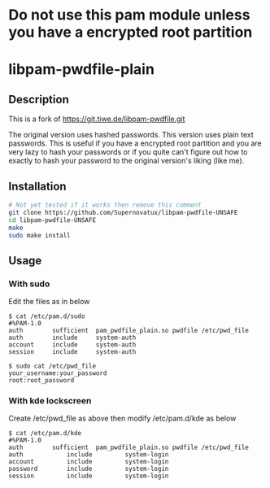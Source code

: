 # Do not use this pam module unless you have a encrypted root partition

# libpam-pwdfile-plain

## Description

This is a fork of <https://git.tiwe.de/libpam-pwdfile.git>

The original version uses hashed passwords. This version uses plain text passwords. This is useful if you have a encrypted root partition and you are very lazy to hash your passwords or if you quite can't figure out how to exactly to hash your password to the original version's liking (like me).

## Installation

```bash
# Not yet tested if it works then remove this comment
git clone https://github.com/Supernovatux/libpam-pwdfile-UNSAFE
cd libpam-pwdfile-UNSAFE
make
sudo make install
```

## Usage

### With sudo

Edit the files as in below

```console
$ cat /etc/pam.d/sudo
#%PAM-1.0
auth        sufficient  pam_pwdfile_plain.so pwdfile /etc/pwd_file
auth        include     system-auth
account     include     system-auth
session     include     system-auth

$ sudo cat /etc/pwd_file
your_username:your_password
root:root_password
```
### With kde lockscreen

Create /etc/pwd_file as above then modify /etc/pam.d/kde as below
```console
$ cat /etc/pam.d/kde
#%PAM-1.0
auth        sufficient  pam_pwdfile_plain.so pwdfile /etc/pwd_file
auth            include         system-login
account         include         system-login
password        include         system-login
session         include         system-login
```